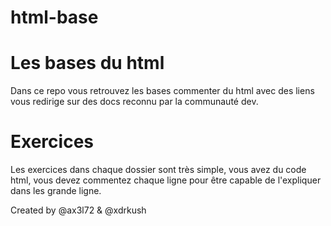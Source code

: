 # html-base

# Les bases du html

Dans ce repo vous retrouvez les bases commenter du html avec des liens vous redirige sur des docs reconnu par la communauté dev.

# Exercices

Les exercices dans chaque dossier sont très simple, vous avez du code html, vous devez commentez chaque ligne pour être capable de l'expliquer dans les grande ligne.

Created by @ax3l72 & @xdrkush